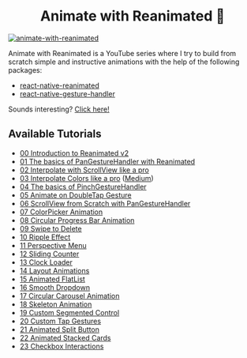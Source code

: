 <h1 align="center">
Animate with Reanimated 🐢
</h1>

 <a href="https://youtu.be/yz9E10Dq8Bg" target="_blank">
      <img src="https://raw.githubusercontent.com/enzomanuelmangano/animate-with-reanimated/main/.assets/animate-with-reanimated.png" title="animate-with-reanimated">
  </a>

Animate with Reanimated is a YouTube series where I try to build from scratch simple and instructive animations with the help of the following packages:

- [react-native-reanimated](https://docs.swmansion.com/react-native-reanimated/)
- [react-native-gesture-handler](https://docs.swmansion.com/react-native-gesture-handler/docs)

Sounds interesting? [Click here!](https://youtu.be/yz9E10Dq8Bg)

## Available Tutorials

- [00 Introduction to Reanimated v2](https://youtu.be/yz9E10Dq8Bg)
- [01 The basics of PanGestureHandler with Reanimated](https://youtu.be/4HUreYYoE6U)
- [02 Interpolate with ScrollView like a pro](https://youtu.be/SqwpRr7kbnQ)
- [03 Interpolate Colors like a pro](https://youtu.be/U_V9pHnTXjA) ([Medium](https://enzomanuelmangano.medium.com/interpolate-colors-like-a-pro-with-react-native-reanimated-2-253a2695cf0a))
- [04 The basics of PinchGestureHandler](https://youtu.be/R7vyLItMQJw)
- [05 Animate on DoubleTap Gesture](https://youtu.be/nbEmo0zLJjw)
- [06 ScrollView from Scratch with PanGestureHandler](https://youtu.be/Fd5FWxx7c48)
- [07 ColorPicker Animation](https://youtu.be/XH35ahDm3as)
- [08 Circular Progress Bar Animation](https://youtu.be/9n2mQJ7TO6Y)
- [09 Swipe to Delete](https://youtu.be/AVS_2nzt8Do)
- [10 Ripple Effect](https://youtu.be/QxGQwRqxbSA)
- [11 Perspective Menu](https://youtu.be/D-C7lLQ1oAk)
- [12 Sliding Counter](https://youtu.be/KlUi2BCUIic)
- [13 Clock Loader](https://youtu.be/YbIXcA2fcLU)
- [14 Layout Animations](https://youtu.be/p3BLiloo2UM)
- [15 Animated FlatList](https://youtu.be/3ox0R5jPb04)
- [16 Smooth Dropdown](https://youtu.be/LtgHWjf7BA8?si=9tYFFFLaUYScx65s)
- [17 Circular Carousel Animation](https://youtu.be/-ZXedIjj4H8?si=5bhjBMD9Sl-6ufbT)
- [18 Skeleton Animation](https://youtu.be/vunwBbFx_F8)
- [19 Custom Segmented Control](https://youtu.be/RTYNKDODSfw)
- [20 Custom Tap Gestures](https://youtu.be/DWFS_dSnJOs)
- [21 Animated Split Button](https://youtu.be/GxkzFYI6eqI)
- [22 Animated Stacked Cards](https://youtu.be/8_hvNoZJsc8)
- [23 Checkbox Interactions](https://youtu.be/NPq_MFLnQrQ)